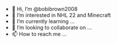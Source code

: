 - 👋 Hi, I’m @bobibrown2008
- 👀 I’m interested in NHL 22 and Minecraft
- 🌱 I’m currently learning ...
- 💞️ I’m looking to collaborate on ...
- 📫 How to reach me ...

<!---
bobibrown2008/bobibrown2008 is a ✨ special ✨ repository because its `README.md` (this file) appears on your GitHub profile.
You can click the Preview link to take a look at your changes.
--->
